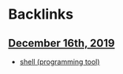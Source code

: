 
# Backlinks
## [December 16th, 2019](<December 16th, 2019.md>)
- [shell (programming tool)](<shell (programming tool).md>)

